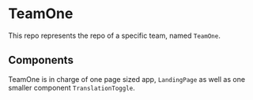 # TeamOne

This repo represents the repo of a specific team, named `TeamOne`.

## Components

TeamOne is in charge of one page sized app, `LandingPage` as well as one smaller component `TranslationToggle`.
